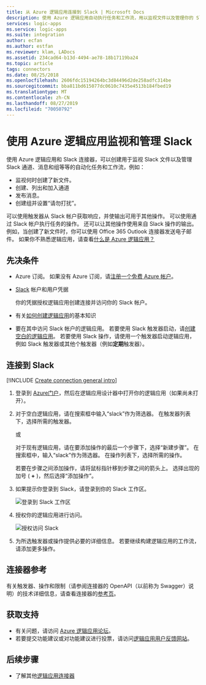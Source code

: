 ```yaml
---
title: 从 Azure 逻辑应用连接到 Slack | Microsoft Docs
description: 使用 Azure 逻辑应用自动执行任务和工作流，用以监视文件以及管理你的 Slack 帐户中的通道、组和消息
services: logic-apps
ms.service: logic-apps
ms.suite: integration
author: ecfan
ms.author: estfan
ms.reviewer: klam, LADocs
ms.assetid: 234cad64-b13d-4494-ae78-18b17119ba24
ms.topic: article
tags: connectors
ms.date: 08/25/2018
ms.openlocfilehash: 2606fdc15194264bc3d84496d2de258adfc314be
ms.sourcegitcommit: bba811bd615077dc0610c7435e4513b184fbed19
ms.translationtype: MT
ms.contentlocale: zh-CN
ms.lasthandoff: 08/27/2019
ms.locfileid: "70050792"
---
```

# <a name="monitor-and-manage-slack-with-azure-logic-apps"></a>使用 Azure 逻辑应用监视和管理 Slack

使用 Azure 逻辑应用和 Slack 连接器，可以创建用于监视 Slack 文件以及管理 Slack 通道、消息和组等等的自动化任务和工作流，例如：

* 监视何时创建了新文件。
* 创建、列出和加入通道 
* 发布消息。
* 创建组并设置“请勿打扰”。

可以使用触发器从 Slack 帐户获取响应，并使输出可用于其他操作。 可以使用通过 Slack 帐户执行任务的操作。 还可以让其他操作使用来自 Slack 操作的输出。 例如，当创建了新文件时，你可以使用 Office 365 Outlook 连接器发送电子邮件。 如果你不熟悉逻辑应用，请查看[什么是 Azure 逻辑应用？](../logic-apps/logic-apps-overview.md)

## <a name="prerequisites"></a>先决条件

* Azure 订阅。 如果没有 Azure 订阅，请[注册一个免费 Azure 帐户](https://azure.microsoft.com/free/)。 

* [Slack](https://slack.com/) 帐户和用户凭据

  你的凭据授权逻辑应用创建连接并访问你的 Slack 帐户。

* 有关[如何创建逻辑应用](../logic-apps/quickstart-create-first-logic-app-workflow.md)的基本知识

* 要在其中访问 Slack 帐户的逻辑应用。 若要使用 Slack 触发器启动，请[创建空白的逻辑应用](../logic-apps/quickstart-create-first-logic-app-workflow.md)。 若要使用 Slack 操作，请使用一个触发器启动逻辑应用，例如 Slack 触发器或其他个触发器（例如**定期**触发器）。

## <a name="connect-to-slack"></a>连接到 Slack

[!INCLUDE [Create connection general intro](../../includes/connectors-create-connection-general-intro.md)]

1. 登录到 [Azure门户](https://portal.azure.com)，然后在逻辑应用设计器中打开你的逻辑应用（如果尚未打开）。

1. 对于空白逻辑应用，请在搜索框中输入“slack”作为筛选器。 在触发器列表下，选择所需的触发器。 

   或

   对于现有逻辑应用，请在要添加操作的最后一个步骤下，选择“新建步骤”。 
   在搜索框中，输入“slack”作为筛选器。 
   在操作列表下，选择所需的操作。

   若要在步骤之间添加操作，请将鼠标指针移到步骤之间的箭头上。 
   选择出现的加号 ( **+** )，然后选择“添加操作”。

1. 如果提示你登录到 Slack，请登录到你的 Slack 工作区。 

   ![登录到 Slack 工作区](./media/connectors-create-api-slack/slack-sign-in-workspace.png)

1. 授权你的逻辑应用进行访问。

   ![授权访问 Slack](./media/connectors-create-api-slack/slack-authorize-access.png)

1. 为所选触发器或操作提供必要的详细信息。 若要继续构建逻辑应用的工作流，请添加更多操作。

## <a name="connector-reference"></a>连接器参考

有关触发器、操作和限制（请参阅连接器的 OpenAPI（以前称为 Swagger）说明）的技术详细信息，请查看连接器的[参考页](/connectors/slack/)。

## <a name="get-support"></a>获取支持

* 有关问题，请访问 [Azure 逻辑应用论坛](https://social.msdn.microsoft.com/Forums/en-US/home?forum=azurelogicapps)。
* 若要提交功能建议或对功能建议进行投票，请访问[逻辑应用用户反馈网站](https://aka.ms/logicapps-wish)。

## <a name="next-steps"></a>后续步骤

* 了解其他[逻辑应用连接器](../connectors/apis-list.md)
